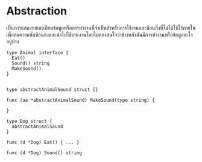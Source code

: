 # Abstraction

เป็นการแสดงรายละเอียดข้อมูลหรือการทำงานที่จำเป็นสำหรับการใช้งานและซ้อนสิ่งที่ไม่ได้ใช้ไว้ภายในเพื่อลดความซับซ้อนลงและนำไปใช้งานงานโดยไม่ตองสนใจว่าข้างหลังมันมีการทำงานหรือข้อมูลอะไรอยู่บ้าง 


    type Animal interface {
      Eat() 
      Sound() string
      MakeSound()
    }


    type abstractAnimalSound struct {}

    func (aa *abstractAnimalSound) MakeSound(type string) {

    }

    type Dog struct {
      abstractAnimalSound
    }

    func (d *Dog) Eat() { ... }

    func (d *Dog) Sound() string 

